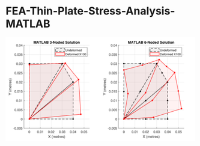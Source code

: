 # FEA-Thin-Plate-Stress-Analysis-MATLAB
<p align="center">
  <img src="MATLAB_Deformation-1.png" alt="Sublime's custom image"/>
</p>
